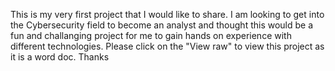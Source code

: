 This is my very first project that I would like to share. I am looking to get into the Cybersecurity field to become an analyst and thought this would be a fun and challanging project for me to gain hands on experience with different technologies. Please click on the "View raw" to view this project as it is a word doc. Thanks
